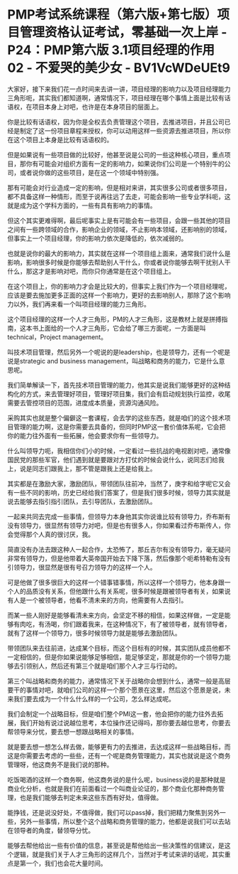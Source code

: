 # PMP考试系统课程（第六版+第七版）项目管理资格认证考试，零基础一次上岸 - P24：PMP第六版 3.1项目经理的作用02 - 不爱哭的美少女 - BV1VcWDeUEt9

大家好，接下来我们花一点时间来去讲一讲，项目经理的影响力以及项目经理能力三角形呃，其实我们都知道啊，通常情况下，项目经理在哪个事情上面是比较有话语权，在项目本身上对吧，也许是在本身项目的层面上。

你是比较有话语权，因为你是全权去负责管理这个项目，去推进项目，并且公司已经是制定了这一份项目章程来授权，你可以动用这样一些资源去推进项目，所以你在这个项目上本身是比较有话语权的。

但是如果说有一些项目做的比较好，他甚至说是公司的一些这种核心项目，重点项目，那你有可能会对组织方面有一定的影响力，如果说你们公司是一个特别牛的公司，或者说你做的这些项目，是在这一个领域中特别强。

那有可能会对行业造成一定的影响，但是相对来讲，其实很多公司或者很多项目，都不具备这样一种情形，而至于说再往远了去走，可能会影响一些专业学科呃，这就是成为这个学科方面的，一些有具有影响力的事情。

但这个其实更难得啊，最后呢事实上是有可能会有一些项目，会跟一些其他的项目之间有一些跨领域的合作，影响企业的领域，不止影响本领域，还影响别的领域，但事实上一个项目经理，你的影响力依次是降低的，依次减弱的。

也就是说你的最大的影响力，其实就在这样一个项目组上面来，通常我们说什么是影响，影响很多时候是你能够去帮助别人干什么，你或者说你能够去啊干扰别人干什么，那这才是影响对吧，而你只你通常是在这个项目组上。

在这个项目上，你的影响力才会是比较大的，但事实上我们作为一个项目经理呢，应该是要去施加更多正面的这样一个影响力，更好的去影响别人，那除了这个影响力以外，我们再来看一个叫项目经理的能力三角形。

这个项目经理的这样一个人才三角形，PM的人才三角形，这是教材上就是拼搏指南，这本书上面给的一个人才三角形，它会给了哪三方面呢，一方面是叫technical，Project management。

叫技术项目管理，然后另外一个呢说的是leadership，也是领导力，还有一个呢是说是strategic and business management，叫战略和商务的能力，它是什么意思呢。

我们简单解读一下，首先技术项目管理的能力，他其实是说我们能够更好的这种结构化的方式，来去管理好项目，管理好项目集，我们会有启动规划执行监控，收尾需要去管控项目的范围，进度成本质量，资源沟通风险。

采购其实也就是整个偏僻这一套课程，会去学的这些东西，就是咱们的这个技术项目管理的能力啊，这是你需要去具备的，但同时PMP这一套价值体系呢，它会把你的能力往外面有一些拓展，他会要求你有一些领导力。

什么叫领导力呃，我相信你们小的时候，一定看过一些抗战的电视剧对吧，通常像国民党的那些军官，他们遇到就是要跟对方打仗的时候会说什么，说同志们给我上，说是同志们跟我上，那不管是跟我上还是给我上。

其实都是在激励大家，激励团队，带领团队往前冲，当然了，庚字和给字呢它又会有一些不同的影响，历史已经给我们答案了，但是我们很多时候，领导力其实就是说去能够去指引指引团队，去引导团队，去激励团队。

一起来共同去完成一些事情，但领导力本身他其实你说谁比较有领导力，乔布斯有没有领导力，很显然有领导力对吧，但是也有很多人，你如果看过乔布斯传人，你会觉得那个人真的很讨厌，我。

简直没有办法去跟这种人一起合作，太恐怖了，那丘吉尔有没有领导力，毫无疑问非常有领导力，但是他带着大英帝国开始去下降下落，然后像那个呃希特勒有没有引领导力，很显然是很有号召力领导力的这样一个人。

可是他做了很多很巨大的这样一个错事错事情，所以这样一个领导力，他本身跟一个人的品质没有关系，但他跟什么有关系呢，很多时候是跟被领导者有关，如果说有人是一个被领导者，他看不清未来的方向，他需要有人去指引。

而某一些人刚好是能够看清未来方向，会坚定不移的相信，如果这样做，一定是能够有肉吃，有汤喝，你们跟着我来，在这种情况下，有了被领导者，就有领导者，就有了这样一个领导力，很多时候领导力就是能够去激励团队。

带领团队来去往前进，达成某个目标，而这个目标有的时候，其实团队成员他都不一定相信的，但是你如果说能够足够相信，能足够坚定，那就是你的一个领导力能够去引领别人，然后还有第三个就是咱们那个人才三与行动的。

第三个叫战略和商务的能力，通常情况下关于战略你会想到什么，通常一般是高层要干的事情对吧，就咱们公司的这样一个那个愿景在这里，然后这个愿景是说，未来我们要去成为一个什么什么样的一个公司，怎么样达成呢。

我们会制定一个战略目标，但是咱们整个PMI这一套，他会把你的能力往外去拓展，我们开始有说过说越位思考，本位操作还记得吗，那你要去越位思考，你要去帮领导来分忧，要去想一想跟战略相关的事情。

就是要去想一想怎么样去做，能够更有力的去推进，去达成这样一些战略目标，而这是你需要去考虑的一些些，还有一个呢是商务管理能力，其实也就说是这个商务管理呀，他这商务不是我们说的那种。

吃饭喝酒的这样一个商务啊，他这商务说的是什么呢，business说的是那种就是商业化分析，也就是我们在前面看过一个叫商业论证的，那个商业化那种商务管理，也是我们能够去判定未来这些东西有好处，值得做。

能挣钱，还是说没好处，不值得做，我们可以pass掉，我们把精力聚焦到另外一些，另外一些事情，所以整个这个战略和商务管理的能力，他都是说我们可以去站在领导者的角度，替领导分忧。

能够去帮他给出一些有价值的信息，甚至说是帮他给出一些决策性的信建议，是这个逻辑，就是我们关于人才三角形的这样几个，当然对于考试来讲的话呢，其实重点是第一个，我们也会花大量时间。

